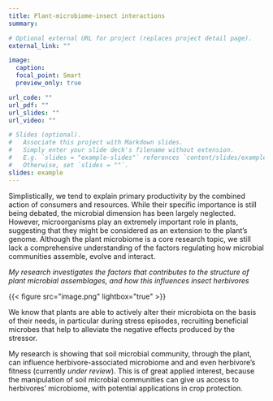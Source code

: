 ```yaml
---
title: Plant-microbiome-insect interactions
summary:

# Optional external URL for project (replaces project detail page).
external_link: ""

image:
  caption:
  focal_point: Smart
  preview_only: true

url_code: ""
url_pdf: ""
url_slides: ""
url_video: ""

# Slides (optional).
#   Associate this project with Markdown slides.
#   Simply enter your slide deck's filename without extension.
#   E.g. `slides = "example-slides"` references `content/slides/example-slides.md`.
#   Otherwise, set `slides = ""`.
slides: example
---
```


Simplistically, we tend to explain primary productivity by the combined action of consumers and resources. While their specific importance is still being debated, the microbial dimension has been largely neglected. However, microorganisms play an extremely important role in plants, suggesting that they might be considered as an extension to the plant’s genome.  Although the plant microbiome is a core research topic, we still lack a comprehensive understanding of the factors regulating how microbial communities assemble, evolve and interact.

*My research investigates the factors that contributes to the structure of plant microbial assemblages, and how this influences insect herbivores*

{{< figure src="image.png"  lightbox="true" >}}

We know that plants are able to actively alter their microbiota on the basis of their needs, in particular  during stress episodes, recruiting beneficial microbes that help to alleviate the negative effects produced by the stressor.

My research is showing that soil microbial community, through the plant, can influence herbivore-associated microbiome and and even herbivore’s fitness (currently *under review*). This is of great applied  interest, because the manipulation of soil microbial communities can  give us access to herbivores’ microbiome, with potential applications in crop protection.